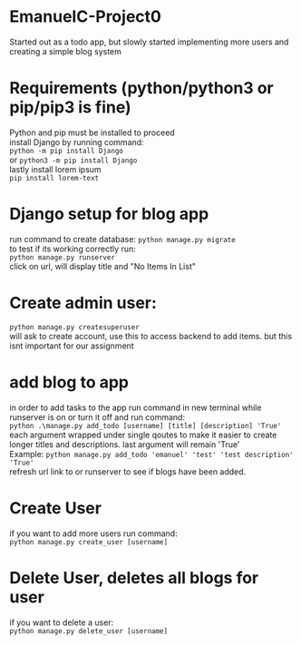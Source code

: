 # EmanuelC-Project0
Started out as a todo app, but slowly started implementing more users and creating a simple blog system

# Requirements (python/python3 or pip/pip3 is fine)
Python and pip must be installed to proceed <br />
install Django by running command: <br />
```python -m pip install Django``` <br />
or ```python3 -m pip install Django``` <br />
lastly install lorem ipsum <br />
```pip install lorem-text```

# Django setup for blog app
run command to create database: ```python manage.py migrate``` <br /> 
to test if its working correctly run: <br />
```python manage.py runserver``` <br />
click on url, will display title and "No Items In List"
# Create admin user:
```python manage.py createsuperuser``` <br />
will ask to create account, use this to access backend to add items. but this isnt important for our assignment
# add blog to app
in order to add tasks to the app run command in new terminal while runserver is on or turn it off and run command: <br />
``` python .\manage.py add_todo [username] [title] [description] 'True' ``` <br />
each argument wrapped under single qoutes to make it easier to create longer titles and descriptions. last argument will remain 'True' <br /> 
Example: ```python manage.py add_todo 'emanuel' 'test' 'test description' 'True' ``` <br />
refresh url link to or runserver to see if blogs have been added. <br />
# Create User
if you want to add more users run command: <br />
```python manage.py create_user [username] ``` <br />
# Delete User, deletes all blogs for user
if you want to delete a user: <br />
```python manage.py delete_user [username] ``` <br />
